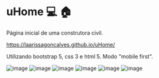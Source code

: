 # uHome :computer: :house:


Página inicial de uma construtora civil.

https://laarissagoncalves.github.io/uHome/

Utilizando bootstrap 5, css 3 e html 5.
Modo "mobile first".

![image](https://user-images.githubusercontent.com/86576676/136894872-6de813bb-417d-4be9-8955-d248e63f5c90.png)
![image](https://user-images.githubusercontent.com/86576676/136895001-07745a72-6f91-4e2b-b5bd-fcf588db93e0.png)
![image](https://user-images.githubusercontent.com/86576676/136895044-c22ac58b-480b-465a-a921-004c659b8366.png)
![image](https://user-images.githubusercontent.com/86576676/136895082-77604991-0085-474b-8f6f-f61d32fa617d.png)
![image](https://user-images.githubusercontent.com/86576676/136895145-a399a145-612f-41a8-8c1b-753b0b6717a9.png)
![image](https://user-images.githubusercontent.com/86576676/136895174-68b24737-252c-4e69-98f8-8bb8e3e8d49f.png)

